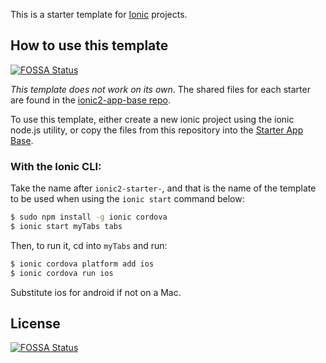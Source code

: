 This is a starter template for [Ionic](http://ionicframework.com/docs/) projects.

## How to use this template
[![FOSSA Status](https://app.fossa.io/api/projects/git%2Bgithub.com%2Fadityapandey9%2Fappointment_app.svg?type=shield)](https://app.fossa.io/projects/git%2Bgithub.com%2Fadityapandey9%2Fappointment_app?ref=badge_shield)


*This template does not work on its own*. The shared files for each starter are found in the [ionic2-app-base repo](https://github.com/ionic-team/ionic2-app-base).

To use this template, either create a new ionic project using the ionic node.js utility, or copy the files from this repository into the [Starter App Base](https://github.com/ionic-team/ionic2-app-base).

### With the Ionic CLI:

Take the name after `ionic2-starter-`, and that is the name of the template to be used when using the `ionic start` command below:

```bash
$ sudo npm install -g ionic cordova
$ ionic start myTabs tabs
```

Then, to run it, cd into `myTabs` and run:

```bash
$ ionic cordova platform add ios
$ ionic cordova run ios
```

Substitute ios for android if not on a Mac.



## License
[![FOSSA Status](https://app.fossa.io/api/projects/git%2Bgithub.com%2Fadityapandey9%2Fappointment_app.svg?type=large)](https://app.fossa.io/projects/git%2Bgithub.com%2Fadityapandey9%2Fappointment_app?ref=badge_large)